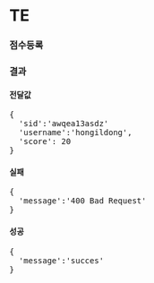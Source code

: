 # TE



### 점수등록
### 결과
#### 전달값
<pre>
{
  'sid':'awqea13asdz'
  'username':'hongildong',
  'score': 20
}
</pre>
#### 실패
<pre>
{
  'message':'400 Bad Request'
}
</pre>

#### 성공
<pre>
{
  'message':'succes'
}
</pre>




